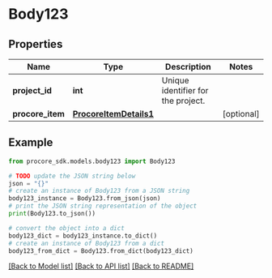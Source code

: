# Body123


## Properties

Name | Type | Description | Notes
------------ | ------------- | ------------- | -------------
**project_id** | **int** | Unique identifier for the project. | 
**procore_item** | [**ProcoreItemDetails1**](ProcoreItemDetails1.md) |  | [optional] 

## Example

```python
from procore_sdk.models.body123 import Body123

# TODO update the JSON string below
json = "{}"
# create an instance of Body123 from a JSON string
body123_instance = Body123.from_json(json)
# print the JSON string representation of the object
print(Body123.to_json())

# convert the object into a dict
body123_dict = body123_instance.to_dict()
# create an instance of Body123 from a dict
body123_from_dict = Body123.from_dict(body123_dict)
```
[[Back to Model list]](../README.md#documentation-for-models) [[Back to API list]](../README.md#documentation-for-api-endpoints) [[Back to README]](../README.md)


